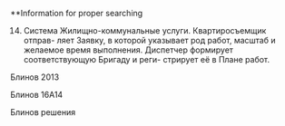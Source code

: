 **Information for proper searching

14. Система Жилищно-коммунальные услуги. Квартиросъемщик отправ-
ляет Заявку, в которой указывает род работ, масштаб и желаемое время
выполнения. Диспетчер формирует соответствующую Бригаду и реги-
стрирует её в Плане работ.

Блинов 2013

Блинов 16А14

Блинов решения
